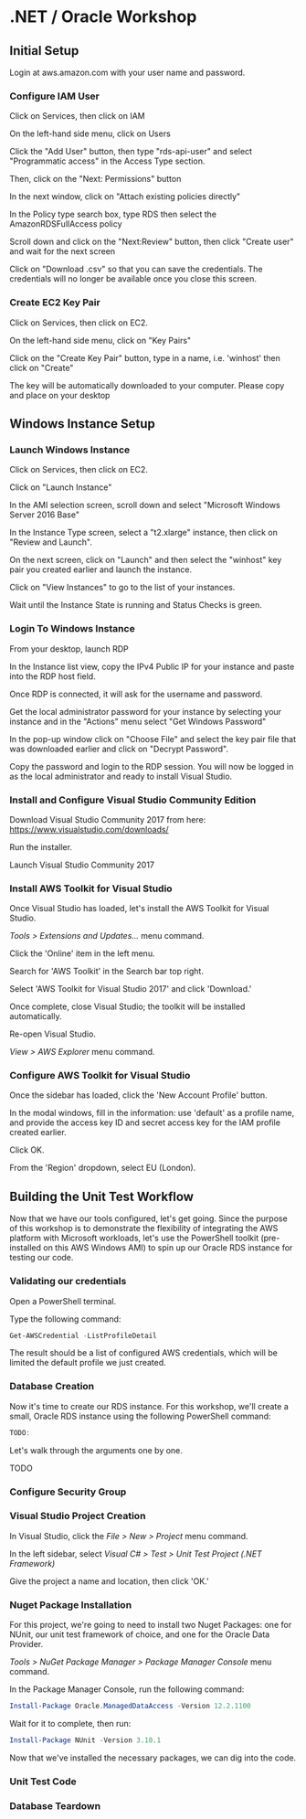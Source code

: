 # .NET / Oracle Workshop
## Initial Setup

Login at aws.amazon.com with your user name and password.

### Configure IAM User

Click on Services, then click on IAM

On the left-hand side menu, click on Users

Click the "Add User" button, then type "rds-api-user" and select "Programmatic access" in the Access Type section.

Then, click on the "Next: Permissions" button

In the next window, click on "Attach existing policies directly"

In the Policy type search box, type RDS then select the AmazonRDSFullAccess policy

Scroll down and click on the "Next:Review" button, then click "Create user" and wait for the next screen

Click on "Download .csv" so that you can save the credentials. The credentials will no longer be available once you close this screen.

### Create EC2 Key Pair

Click on Services, then click on EC2.

On the left-hand side menu, click on "Key Pairs"

Click on the "Create Key Pair" button, type in a name, i.e. 'winhost' then click on "Create"

The key will be automatically downloaded to your computer. Please copy and place on your desktop

## Windows Instance Setup
### Launch Windows Instance

Click on Services, then click on EC2.

Click on "Launch Instance"

In the AMI selection screen, scroll down and select "Microsoft Windows Server 2016 Base" 

In the Instance Type screen, select a "t2.xlarge" instance, then click on "Review and Launch".

On the next screen, click on "Launch" and then select the "winhost" key pair you created earlier and launch the instance.

Click on "View Instances" to go to the list of your instances. 

Wait until the Instance State is running and Status Checks is green.

### Login To Windows Instance

From your desktop, launch RDP

In the Instance list view, copy the IPv4 Public IP for your instance and paste into the RDP host field.

Once RDP is connected, it will ask for the username and password.

Get the local administrator password for your instance by selecting your instance and in the "Actions" menu select "Get Windows Password"

In the pop-up window click on "Choose File" and select the key pair file that was downloaded earlier and click on "Decrypt Password".

Copy the password and login to the RDP session. You will now be logged in as the local administrator and ready to install Visual Studio. 

### Install and Configure Visual Studio Community Edition

Download Visual Studio Community 2017 from here: https://www.visualstudio.com/downloads/

Run the installer.

Launch Visual Studio Community 2017

### Install AWS Toolkit for Visual Studio

Once Visual Studio has loaded, let's install the AWS Toolkit for Visual Studio.

*Tools > Extensions and Updates...* menu command.

Click the 'Online' item in the left menu.

Search for 'AWS Toolkit' in the Search bar top right.

Select 'AWS Toolkit for Visual Studio 2017' and click 'Download.'

Once complete, close Visual Studio; the toolkit will be installed automatically.

Re-open Visual Studio.

*View > AWS Explorer* menu command.

### Configure AWS Toolkit for Visual Studio

Once the sidebar has loaded, click the 'New Account Profile' button.

In the modal windows, fill in the information: use 'default' as a profile name, and provide the access key ID and secret access key for the IAM profile created earlier.

Click OK.

From the 'Region' dropdown, select EU (London).

## Building the Unit Test Workflow

Now that we have our tools configured, let's get going. Since the purpose of this workshop is to demonstrate the flexibility of integrating the AWS platform with Microsoft workloads, let's use the PowerShell toolkit (pre-installed on this AWS Windows AMI) to spin up our Oracle RDS instance for testing our code.

### Validating our credentials

Open a PowerShell terminal.

Type the following command:

```powershell
Get-AWSCredential -ListProfileDetail
```

The result should be a list of configured AWS credentials, which will be limited the default profile we just created. 

### Database Creation

Now it's time to create our RDS instance. For this workshop, we'll create a small, Oracle RDS instance using the following PowerShell command: 

```powershell
TODO:
```

Let's walk through the arguments one by one. 

TODO

### Configure Security Group

### Visual Studio Project Creation

In Visual Studio, click the *File > New > Project* menu command.

In the left sidebar, select *Visual C# > Test > Unit Test Project (.NET Framework)*

Give the project a name and location, then click 'OK.'

### Nuget Package Installation

For this project, we're going to need to install two Nuget Packages: one for NUnit, our unit test framework of choice, and one for the Oracle Data Provider.

*Tools > NuGet Package Manager > Package Manager Console* menu command.

In the Package Manager Console, run the following command:

```PowerShell
Install-Package Oracle.ManagedDataAccess -Version 12.2.1100
```
Wait for it to complete, then run:

```PowerShell
Install-Package NUnit -Version 3.10.1
```

Now that we've installed the necessary packages, we can dig into the code.

### Unit Test Code



### Database Teardown

